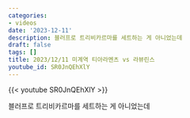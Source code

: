```yaml
---
categories:
- videos
date: '2023-12-11'
description: 블러프로 트리비카르마를 세트하는 게 아니었는데
draft: false
tags: []
title: 2023/12/11 미계역 티아라멘츠 vs 라뷰린스
youtube_id: SR0JnQEhXlY
---
```



{{< youtube SR0JnQEhXlY >}}

블러프로 트리비카르마를 세트하는 게 아니었는데